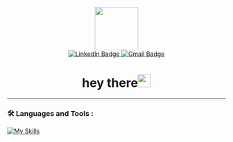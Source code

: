 <div id="header" align="center">
  <img src="https://media.giphy.com/media/M9gbBd9nbDrOTu1Mqx/giphy.gif" width="100"/>
</div>
<div id="badges">

</div>
<div id="badges" align="center">
  <a href="https://www.linkedin.com/in/diya-dathan-406511230/">
    <img src="https://img.shields.io/badge/LinkedIn-blue?style=for-the-badge&logo=linkedin&logoColor=white" alt="LinkedIn Badge"/>
  </a>
  <a href="diyaadathan@gmail.com">
   <img src="https://img.shields.io/badge/Gmail-red?style=for-the-badge&logo=gmail&logoColor=white" alt="Gmail Badge"/>

  </a>

  <h1>
  hey there<img src="https://media.giphy.com/media/hvRJCLFzcasrR4ia7z/giphy.gif" width="30px"/>
</h1>
</div>

---

### :hammer_and_wrench: Languages and Tools :

[![My Skills](https://skillicons.dev/icons?i=js,html,css,c,cpp,aws,python,react,github,git,java,mysql,vscode)](https://skillicons.dev)

